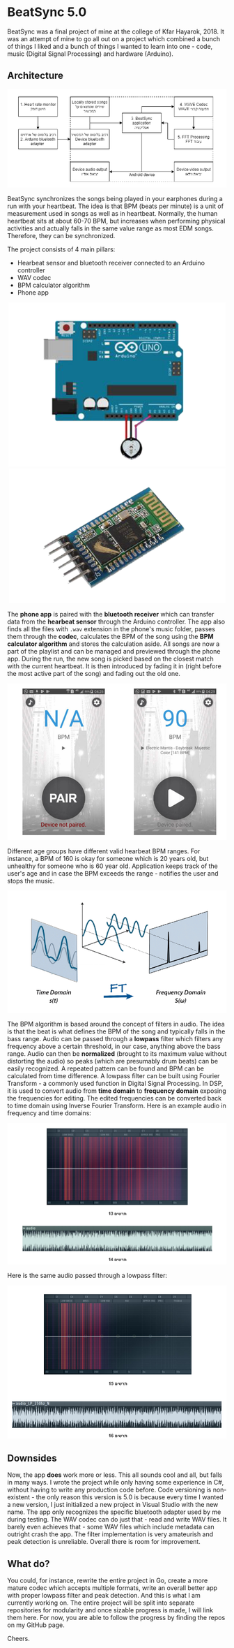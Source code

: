 # BeatSync 5.0

BeatSync was a final project of mine at the college of Kfar Hayarok, 2018. It was an attempt of mine to go all out on a project which combined a bunch of things I liked and a bunch of things I wanted to learn into one - code, music (Digital Signal Processing) and hardware (Arduino).

## Architecture

<p align="center">
  <img src="docs/architecture.png">
</p>

BeatSync synchronizes the songs being played in your earphones during a run with your heartbeat. The idea is that BPM (beats per minute) is a unit of measurement used in songs as well as in heartbeat. Normally, the human heartbeat sits at about 60-70 BPM, but increases when performing physical activities and actually falls in the same value range as most EDM songs. Therefore, they can be synchronized. 

The project consists of 4 main pillars:

- Hearbeat sensor and bluetooth receiver connected to an Arduino controller
- WAV codec
- BPM calculator algorithm
- Phone app

<p align="center">
  <img src="docs/pulse-sensor.png">
  <img src="docs/bluetooth-sensor.png">
</p>

The __phone app__ is paired with the __bluetooth receiver__ which can transfer data from the __hearbeat sensor__ through the Arduino controller. The app also finds all the files with `.wav` extension in the phone's music folder, passes them through the __codec__, calculates the BPM of the song using the __BPM calculator algorithm__ and stores the calculation aside. All songs are now a part of the playlist and can be managed and previewed through the phone app. During the run, the new song is picked based on the closest match with the current heartbeat. It is then introduced by fading it in (right before the most active part of the song) and fading out the old one.

<p align="center">
  <img src="docs/app.png">
</p>

Different age groups have different valid hearbeat BPM ranges. For instance, a BPM of 160 is okay for someone which is 20 years old, but unhealthy for someone who is 60 year old. Application keeps track of the user's age and in case the BPM exceeds the range - notifies the user and stops the music.

<p align="center">
  <img src="docs/fourier-transform.png">
</p>

The BPM algorithm is based around the concept of filters in audio. The idea is that the beat is what defines the BPM of the song and typically falls in the bass range. Audio can be passed through a __lowpass__ filter which filters any frequency above a certain threshold, in our case, anything above the bass range. Audio can then be __normalized__ (brought to its maximum value without distorting the audio) so peaks (which are presumably drum beats) can be easily recognized. A repeated pattern can be found and BPM can be calculated from time difference. A lowpass filter can be built using Fourier Transform - a commonly used function in Digital Signal Processing. In DSP, it is used to convert audio from __time domain__ to __frequency domain__ exposing the frequencies for editing. The edited frequencies can be converted back to time domain using Inverse Fourier Transform. Here is an example audio in frequency and time domains:

<p align="center">
  <img src="docs/audio-before.png">
</p>

Here is the same audio passed through a lowpass filter:

<p align="center">
  <img src="docs/audio-after.png">
</p>

## Downsides

Now, the app __does__ work more or less. This all sounds cool and all, but falls in many ways. I wrote the project while only having some experience in C#, without having to write any production code before. Code versioning is non-existent - the only reason this version is 5.0 is because every time I wanted a new version, I just initialized a new project in Visual Studio with the new name. The app only recognizes the specific bluetooth adapter used by me during testing. The WAV codec can do just that - read and write WAV files. It barely even achieves that - some WAV files which include metadata can outright crash the app. The filter implementation is very amateurish and peak detection is unreliable. Overall there is room for improvement.

## What do?

You could, for instance, rewrite the entire project in Go, create a more mature codec which accepts multiple formats, write an overall better app with proper lowpass filter and peak detection. And this is what I am currently working on. The entire project will be split into separate repositories for modularity and once sizable progress is made, I will link them here. For now, you are able to follow the progress by finding the repos on my GitHub page.

Cheers.
